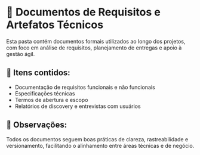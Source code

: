 # 📄 Documentos de Requisitos e Artefatos Técnicos

Esta pasta contém documentos formais utilizados ao longo dos projetos, com foco em análise de requisitos, planejamento de entregas e apoio à gestão ágil.

## 📌 Itens contidos:
- Documentação de requisitos funcionais e não funcionais
- Especificações técnicas
- Termos de abertura e escopo
- Relatórios de discovery e entrevistas com usuários

## 📎 Observações:
Todos os documentos seguem boas práticas de clareza, rastreabilidade e versionamento, facilitando o alinhamento entre áreas técnicas e de negócio.
